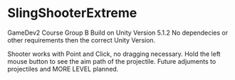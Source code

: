 # SlingShooterExtreme
GameDev2 Course Group B
Build on Unity Version 5.1.2
No dependecies or other requirements then the correct Unity Version.

Shooter works with Point and Click, no dragging necessary. 
Hold the left mouse button to see the aim path of the projectile.
Future adjuments to projectiles and MORE LEVEL planned.
